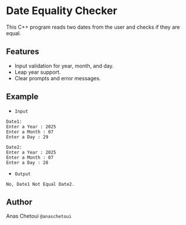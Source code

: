 # Date Equality Checker

This C++ program reads two dates from the user and checks if they are equal.

## Features

- Input validation for year, month, and day.
- Leap year support.
- Clear prompts and error messages.

## Example

- ``Input``
```
Date1:
Enter a Year : 2025
Enter a Month : 07
Enter a Day : 29

Date2:
Enter a Year : 2025
Enter a Month : 07
Enter a Day : 28
```
- ``Output``
```
No, Date1 Not Equal Date2.
```

## Author

Anas Chetoui ``@anaschetoui``
